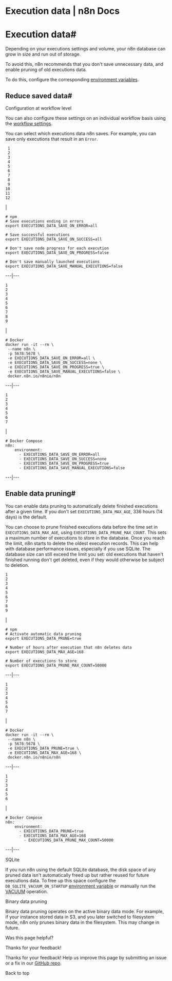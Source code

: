 # Execution data | n8n Docs

[ ](https://github.com/n8n-io/n8n-docs/edit/main/docs/hosting/scaling/execution-data.md "Edit this page")

# Execution data#

Depending on your executions settings and volume, your n8n database can grow in size and run out of storage.

To avoid this, n8n recommends that you don't save unnecessary data, and enable pruning of old executions data.

To do this, configure the corresponding [environment variables](../../configuration/environment-variables/executions/).

## Reduce saved data#

Configuration at workflow level

You can also configure these settings on an individual workflow basis using the [workflow settings](../../../workflows/settings/).

You can select which executions data n8n saves. For example, you can save only executions that result in an `Error`.
    
    
     1
     2
     3
     4
     5
     6
     7
     8
     9
    10
    11
    12

| 
    
    
    # npm
    # Save executions ending in errors
    export EXECUTIONS_DATA_SAVE_ON_ERROR=all
    
    # Save successful executions
    export EXECUTIONS_DATA_SAVE_ON_SUCCESS=all
    
    # Don't save node progress for each execution
    export EXECUTIONS_DATA_SAVE_ON_PROGRESS=false
    
    # Don't save manually launched executions
    export EXECUTIONS_DATA_SAVE_MANUAL_EXECUTIONS=false
      
  
---|---  
      
    
    1
    2
    3
    4
    5
    6
    7
    8
    9

| 
    
    
    # Docker
    docker run -it --rm \
     --name n8n \
     -p 5678:5678 \
     -e EXECUTIONS_DATA_SAVE_ON_ERROR=all \
     -e EXECUTIONS_DATA_SAVE_ON_SUCCESS=none \
     -e EXECUTIONS_DATA_SAVE_ON_PROGRESS=true \
     -e EXECUTIONS_DATA_SAVE_MANUAL_EXECUTIONS=false \
     docker.n8n.io/n8nio/n8n
      
  
---|---  
      
    
    1
    2
    3
    4
    5
    6
    7

| 
    
    
    # Docker Compose
    n8n:
        environment:
          - EXECUTIONS_DATA_SAVE_ON_ERROR=all
          - EXECUTIONS_DATA_SAVE_ON_SUCCESS=none
          - EXECUTIONS_DATA_SAVE_ON_PROGRESS=true
          - EXECUTIONS_DATA_SAVE_MANUAL_EXECUTIONS=false
      
  
---|---  
  
## Enable data pruning#

You can enable data pruning to automatically delete finished executions after a given time. If you don't set `EXECUTIONS_DATA_MAX_AGE`, 336 hours (14 days) is the default.

You can choose to prune finished executions data before the time set in `EXECUTIONS_DATA_MAX_AGE`, using `EXECUTIONS_DATA_PRUNE_MAX_COUNT`. This sets a maximum number of executions to store in the database. Once you reach the limit, n8n starts to delete the oldest execution records. This can help with database performance issues, especially if you use SQLite. The database size can still exceed the limit you set: old executions that haven't finished running don't get deleted, even if they would otherwise be subject to deletion.
    
    
    1
    2
    3
    4
    5
    6
    7
    8
    9

| 
    
    
    # npm
    # Activate automatic data pruning
    export EXECUTIONS_DATA_PRUNE=true
    
    # Number of hours after execution that n8n deletes data
    export EXECUTIONS_DATA_MAX_AGE=168
    
    # Number of executions to store
    export EXECUTIONS_DATA_PRUNE_MAX_COUNT=50000
      
  
---|---  
      
    
    1
    2
    3
    4
    5
    6
    7

| 
    
    
    # Docker
    docker run -it --rm \
     --name n8n \
     -p 5678:5678 \
     -e EXECUTIONS_DATA_PRUNE=true \
     -e EXECUTIONS_DATA_MAX_AGE=168 \
     docker.n8n.io/n8nio/n8n
      
  
---|---  
      
    
    1
    2
    3
    4
    5
    6

| 
    
    
    # Docker Compose
    n8n:
        environment:
          - EXECUTIONS_DATA_PRUNE=true
          - EXECUTIONS_DATA_MAX_AGE=168
    	  	- EXECUTIONS_DATA_PRUNE_MAX_COUNT=50000
      
  
---|---  
  
SQLite

If you run n8n using the default SQLite database, the disk space of any pruned data isn't automatically freed up but rather reused for future executions data. To free up this space configure the `DB_SQLITE_VACUUM_ON_STARTUP` [environment variable](../../configuration/environment-variables/database/#sqlite) or manually run the [VACUUM](https://www.sqlite.org/lang_vacuum.html) operation.

Binary data pruning

Binary data pruning operates on the active binary data mode. For example, if your instance stored data in S3, and you later switched to filesystem mode, n8n only prunes binary data in the filesystem. This may change in future.

Was this page helpful? 

Thanks for your feedback! 

Thanks for your feedback! Help us improve this page by submitting an issue or a fix in our [GitHub repo](https://github.com/n8n-io/n8n-docs). 

Back to top